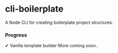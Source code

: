 # cli-boilerplate
A Node CLI for creating boilerplate project structures.

### Progress

✔ Vanilla template builder
More coming soon..